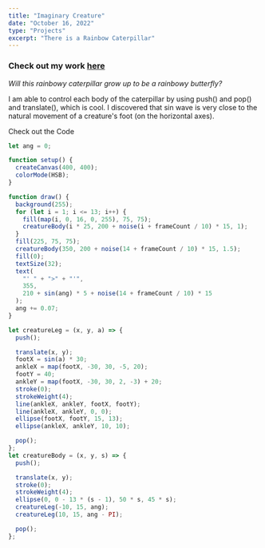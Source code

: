 ```yaml
---
title: "Imaginary Creature"
date: "October 16, 2022"
type: "Projects"
excerpt: "There is a Rainbow Caterpillar"
---
```


### Check out my work [here](https://editor.p5js.org/ImPrankster/sketches/Aw1U2NtB1)

_Will this rainbowy caterpillar grow up to be a rainbowy butterfly?_

I am able to control each body of the caterpillar by using push() and pop() and translate(), which is cool.
I discovered that sin wave is very close to the natural movement of a creature's foot (on the horizontal axes).

Check out the Code

```jsx
let ang = 0;

function setup() {
  createCanvas(400, 400);
  colorMode(HSB);
}

function draw() {
  background(255);
  for (let i = 1; i <= 13; i++) {
    fill(map(i, 0, 16, 0, 255), 75, 75);
    creatureBody(i * 25, 200 + noise(i + frameCount / 10) * 15, 1);
  }
  fill(225, 75, 75);
  creatureBody(350, 200 + noise(14 + frameCount / 10) * 15, 1.5);
  fill(0);
  textSize(32);
  text(
    "' " + ">" + "'",
    355,
    210 + sin(ang) * 5 + noise(14 + frameCount / 10) * 15
  );
  ang += 0.07;
}

let creatureLeg = (x, y, a) => {
  push();

  translate(x, y);
  footX = sin(a) * 30;
  ankleX = map(footX, -30, 30, -5, 20);
  footY = 40;
  ankleY = map(footX, -30, 30, 2, -3) + 20;
  stroke(0);
  strokeWeight(4);
  line(ankleX, ankleY, footX, footY);
  line(ankleX, ankleY, 0, 0);
  ellipse(footX, footY, 15, 13);
  ellipse(ankleX, ankleY, 10, 10);

  pop();
};
let creatureBody = (x, y, s) => {
  push();

  translate(x, y);
  stroke(0);
  strokeWeight(4);
  ellipse(0, 0 - 13 * (s - 1), 50 * s, 45 * s);
  creatureLeg(-10, 15, ang);
  creatureLeg(10, 15, ang - PI);

  pop();
};
```

